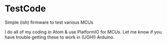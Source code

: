 # TestCode
Simple (ish) firmware to test various MCUs

I do all of my coding in Atom & use PlatformIO for MCUs.
Let me know if you have trouble getting these to work in (UGH!) Arduino.
